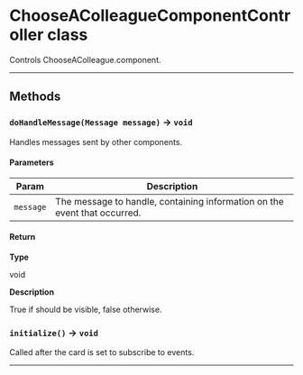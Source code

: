 # ChooseAColleagueComponentController class

Controls ChooseAColleague.component.

---
## Methods
### `doHandleMessage(Message message)` → `void`

Handles messages sent by other components.

#### Parameters
|Param|Description|
|-----|-----------|
|`message` |  The message to handle, containing information on the event that occurred. |

#### Return

**Type**

void

**Description**

True if should be visible, false otherwise.

### `initialize()` → `void`

Called after the card is set to subscribe to events.

---
